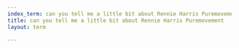 ```yaml
---
index_term: can you tell me a little bit about Rennie Harris Puremovement
title: can you tell me a little bit about Rennie Harris Puremovement
layout: term

---
```

